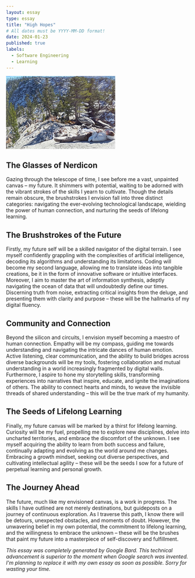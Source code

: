 ```yaml
---
layout: essay
type: essay
title: "High Hopes"
# All dates must be YYYY-MM-DD format!
date: 2024-01-23
published: true
labels:
  - Software Engineering
  - Learning
---
```



<img width="300px" class="rounded float-start pe-4" src="../img/highhopes/lake.jpg">

## The Glasses of Nerdicon
Gazing through the telescope of time, I see before me a vast, unpainted canvas – my future. It shimmers with potential, waiting to be adorned with the vibrant strokes of the skills I yearn to cultivate. Though the details remain obscure, the brushstrokes I envision fall into three distinct categories: navigating the ever-evolving technological landscape, wielding the power of human connection, and nurturing the seeds of lifelong learning.

## The Brushstrokes of the Future 
Firstly, my future self will be a skilled navigator of the digital terrain. I see myself confidently grappling with the complexities of artificial intelligence, decoding its algorithms and understanding its limitations. Coding will become my second language, allowing me to translate ideas into tangible creations, be it in the form of innovative software or intuitive interfaces. Moreover, I aim to master the art of information synthesis, adeptly navigating the ocean of data that will undoubtedly define our times. Discerning truth from noise, extracting critical insights from the deluge, and presenting them with clarity and purpose – these will be the hallmarks of my digital fluency.

## Community and Connection
Beyond the silicon and circuits, I envision myself becoming a maestro of human connection. Empathy will be my compass, guiding me towards understanding and navigating the intricate dances of human emotion. Active listening, clear communication, and the ability to build bridges across diverse backgrounds will be my tools, fostering collaboration and mutual understanding in a world increasingly fragmented by digital walls. Furthermore, I aspire to hone my storytelling skills, transforming experiences into narratives that inspire, educate, and ignite the imaginations of others. The ability to connect hearts and minds, to weave the invisible threads of shared understanding – this will be the true mark of my humanity.

## The Seeds of Lifelong Learning
Finally, my future canvas will be marked by a thirst for lifelong learning. Curiosity will be my fuel, propelling me to explore new disciplines, delve into uncharted territories, and embrace the discomfort of the unknown. I see myself acquiring the ability to learn from both success and failure, continually adapting and evolving as the world around me changes. Embracing a growth mindset, seeking out diverse perspectives, and cultivating intellectual agility – these will be the seeds I sow for a future of perpetual learning and personal growth.

## The Journey Ahead
The future, much like my envisioned canvas, is a work in progress. The skills I have outlined are not merely destinations, but guideposts on a journey of continuous exploration. As I traverse this path, I know there will be detours, unexpected obstacles, and moments of doubt. However, the unwavering belief in my own potential, the commitment to lifelong learning, and the willingness to embrace the unknown – these will be the brushes that paint my future into a masterpiece of self-discovery and fulfillment.

*This essay was completely generated by Google Bard. This technical advancement is superior to the moment when Google search was invented. I'm planning to replace it with my own essay as soon as possible. Sorry for wasting your time.*